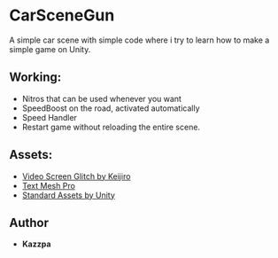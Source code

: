 # CarSceneGun
A simple car scene with simple code where i try to learn how to make a simple game on Unity.
## Working:
* Nitros that can be used whenever you want
* SpeedBoost on the road, activated automatically
* Speed Handler
* Restart game without reloading the entire scene.
## Assets:
* [Video Screen Glitch by Keijiro](https://github.com/keijiro/KinoGlitch)
* [Text Mesh Pro](https://assetstore.unity.com/packages/essentials/beta-projects/textmesh-pro-84126)
* [Standard Assets by Unity](https://assetstore.unity.com/packages/essentials/asset-packs/standard-assets-32351)
## Author
* **Kazzpa** 
